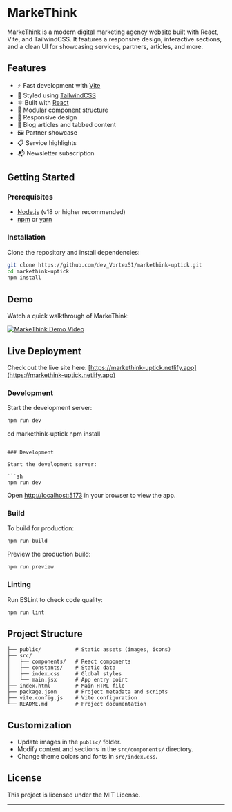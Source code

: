 # MarkeThink

MarkeThink is a modern digital marketing agency website built with React, Vite, and TailwindCSS. It features a responsive design, interactive sections, and a clean UI for showcasing services, partners, articles, and more.

## Features

- ⚡ Fast development with [Vite](https://vitejs.dev/)
- 🎨 Styled using [TailwindCSS](https://tailwindcss.com/)
- ⚛️ Built with [React](https://react.dev/)
- 🧩 Modular component structure
- 📱 Responsive design
- 📝 Blog articles and tabbed content
- 🖼 Partner showcase
- 📋 Service highlights
- 📬 Newsletter subscription

## Getting Started

### Prerequisites

- [Node.js](https://nodejs.org/) (v18 or higher recommended)
- [npm](https://www.npmjs.com/) or [yarn](https://yarnpkg.com/)

### Installation

Clone the repository and install dependencies:

```sh
git clone https://github.com/dev_Vortex51/markethink-uptick.git
cd markethink-uptick
npm install
```

## Demo

Watch a quick walkthrough of MarkeThink:

[![MarkeThink Demo Video](https://www.loom.com/share/54f01c19832645e38a8ee79044de3493?sid=12ddae25-7cd4-41b6-b144-f85182b4fb7f)](https://www.loom.com/share/54f01c19832645e38a8ee79044de3493?sid=12ddae25-7cd4-41b6-b144-f85182b4fb7f)

## Live Deployment

Check out the live site here: [https://markethink-uptick.netlify.app](https://markethink-uptick.netlify.app)

### Development

Start the development server:

```sh
npm run dev
```

cd markethink-uptick
npm install

````

### Development

Start the development server:

```sh
npm run dev
````

Open [http://localhost:5173](http://localhost:5173) in your browser to view the app.

### Build

To build for production:

```sh
npm run build
```

Preview the production build:

```sh
npm run preview
```

### Linting

Run ESLint to check code quality:

```sh
npm run lint
```

## Project Structure

```
├── public/           # Static assets (images, icons)
├── src/
│   ├── components/   # React components
│   ├── constants/    # Static data
│   ├── index.css     # Global styles
│   └── main.jsx      # App entry point
├── index.html        # Main HTML file
├── package.json      # Project metadata and scripts
├── vite.config.js    # Vite configuration
└── README.md         # Project documentation
```

## Customization

- Update images in the `public/` folder.
- Modify content and sections in the `src/components/` directory.
- Change theme colors and fonts in `src/index.css`.

## License

This project is licensed under the MIT License.

---
